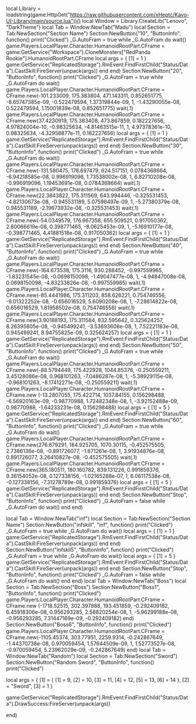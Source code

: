 local Library = loadstring(game:HttpGet("https://raw.githubusercontent.com/xHeptc/Kavo-UI-Library/main/source.lua"))()
local Window = Library.CreateLib("Lenovo", "DarkTheme")
local Tab = Window:NewTab("Madu")
local Section = Tab:NewSection("Section Name")
Section:NewButton("10", "ButtonInfo", function()
    print("Clicked")
    _G.AutoFram = true
    while _G.AutoFram do wait()
    game.Players.LocalPlayer.Character.HumanoidRootPart.CFrame = game:GetService("Workspace").CloneMonsters["RedPanda Rookie"].HumanoidRootPart.CFrame
local args = {
    [1] = 1
}
game:GetService("ReplicatedStorage").RmEvent:FindFirstChild("Status/Data").CastSkill:FireServer(unpack(args))
    end
end)
Section:NewButton("20", "ButtonInfo", function()
    print("Clicked")
     _G.AutoFram = true
    while _G.AutoFram do wait()
game.Players.LocalPlayer.Character.HumanoidRootPart.CFrame = CFrame.new(-101.233009, 175.383804, 471.143311, 0.852651775, -8.65747385e-09, -0.522479594, 1.37319844e-09, 1, -1.43290055e-08, 0.522479594, 1.15001839e-08, 0.852651775)
wait(.1)
game.Players.LocalPlayer.Character.HumanoidRootPart.CFrame = CFrame.new(37.4230919, 175.383408, 473.867859, 0.182227656, 4.97824004e-10, -0.98325634, -4.81463515e-11, 1, 4.97378361e-10, 0.98325634, -4.32958877e-11, 0.182227656)
local args = {
    [1] = 1
}
game:GetService("ReplicatedStorage").RmEvent:FindFirstChild("Status/Data").CastSkill:FireServer(unpack(args))
    end
end)
Section:NewButton("30", "ButtonInfo", function()
    print("Clicked")
    _G.AutoFram = true
    while _G.AutoFram do wait()
game.Players.LocalPlayer.Character.HumanoidRootPart.CFrame = CFrame.new(-131.580475, 176.697479, 624.517151, 0.0784368664, -6.94218585e-08, 0.996919096, 1.73538002e-08, 1, 6.82710208e-08, -0.996919096, 1.19453691e-08, 0.0784368664)
wait(.1)
game.Players.LocalPlayer.Character.HumanoidRootPart.CFrame = CFrame.new(22.3843822, 175.311569, 643.994446, -0.325531453, -4.82130673e-08, -0.945531189, 5.07598497e-09, 1, -5.27380379e-08, 0.945531189, -2.19673932e-08, -0.325531453)
wait(.1)
game.Players.LocalPlayer.Character.HumanoidRootPart.CFrame = CFrame.new(-54.0349579, 176.667358, 655.509521, 0.917050362, 2.80066619e-08, 0.398771465, -8.0625453e-09, 1, -5.16910177e-08, -0.398771465, 4.41881518e-08, 0.917050362)
local args = {
    [1] = 1
}
game:GetService("ReplicatedStorage").RmEvent:FindFirstChild("Status/Data").CastSkill:FireServer(unpack(args))
    end
end)
Section:NewButton("40", "ButtonInfo", function()
    print("Clicked")
     _G.AutoFram = true
    while _G.AutoFram do wait()
   game.Players.LocalPlayer.Character.HumanoidRootPart.CFrame = CFrame.new(-164.673538, 175.3116, 930.288452, -0.997559965, -1.83231545e-08, -0.0698150098, -1.49047477e-08, 1, -4.94847008e-08, 0.0698150098, -4.83233826e-08, -0.997559965)
   wait(.1)
   game.Players.LocalPlayer.Character.HumanoidRootPart.CFrame = CFrame.new(-85.4441986, 175.311203, 858.626221, 0.754746556, -9.01322252e-08, -0.656016529, 5.6090208e-08, 1, -7.28614822e-08, 0.656016529, 1.81958502e-08, 0.754746556)
   wait(.1)
   game.Players.LocalPlayer.Character.HumanoidRootPart.CFrame = CFrame.new(3.90188193, 175.311584, 832.595642, 0.325624257, 8.26395805e-08, -0.945499241, -3.53693608e-08, 1, 7.52221183e-08, 0.945499241, 8.94755825e-09, 0.325624257)
   local args = {
    [1] = 1
}
game:GetService("ReplicatedStorage").RmEvent:FindFirstChild("Status/Data").CastSkill:FireServer(unpack(args))
end
end)
Section:NewButton("50", "ButtonInfo", function()
    print("Clicked")
     _G.AutoFram = true
    while _G.AutoFram do wait()
    game.Players.LocalPlayer.Character.HumanoidRootPart.CFrame = CFrame.new(-88.5794449, 175.422928, 1044.85376, -0.250559211, 3.45128086e-08, 0.968101263, -7.0486287e-08, 1, -5.38929115e-08, -0.968101263, -8.17412271e-08, -0.250559211)
    wait(.1)
    game.Players.LocalPlayer.Character.HumanoidRootPart.CFrame = CFrame.new (-13.2807055, 175.422714, 1037.84155, 0.156298488, -6.56920163e-09, -0.98770988, 1.72482348e-08, 1, -3.92152488e-09, 0.98770988, -1.64233231e-08, 0.156298488)
local args = {
    [1] = 5
}
game:GetService("ReplicatedStorage").RmEvent:FindFirstChild("Status/Data").CastSkill:FireServer(unpack(args))
    end
end)
Section:NewButton("60", "ButtonInfo", function()
    print("Clicked")
     _G.AutoFram = true
    while _G.AutoFram do wait()
    game.Players.LocalPlayer.Character.HumanoidRootPart.CFrame = CFrame.new(276.679291, 184.925705, 1070.30115, -0.452575505, 2.7386136e-08, -0.891726077, -1.671261e-08, 1, 3.91934876e-08, 0.891726077, 3.26410827e-08, -0.452575505)
    wait(.1)
    game.Players.LocalPlayer.Character.HumanoidRootPart.CFrame = CFrame.new(365.180511, 180.160782, 839.131226, 0.991859376, 9.36154052e-08, 0.127338156, -1.02165288e-07, 1, 6.06117538e-08, -0.127338156, -7.31278789e-08, 0.991859376)
    local args = {
    [1] = 5
}
game:GetService("ReplicatedStorage").RmEvent:FindFirstChild("Status/Data").CastSkill:FireServer(unpack(args))
    end
end)
Section:NewButton("Stop", "ButtonInfo", function()
    print("Clicked")
    _G.AutoFram = false
    while _G.AutoFram do wait()
        end
end)

local Tab = Window:NewTab("inf")
local Section = Tab:NewSection("Section Name")
Section:NewButton("infskill", "inf", function()
    print("Clicked")
    _G.AutoFram = true
    while _G.AutoFram do wait()
        local args = {
    [1] = 1
}
game:GetService("ReplicatedStorage").RmEvent:FindFirstChild("Status/Data").CastSkill:FireServer(unpack(args))
    end
end)
Section:NewButton("infskil5", "ButtonInfo", function()
    print("Clicked")
     _G.AutoFram = true
    while _G.AutoFram do wait()
local args = {
    [1] = 5
}
game:GetService("ReplicatedStorage").RmEvent:FindFirstChild("Status/Data").CastSkill:FireServer(unpack(args))
    end
end)
Section:NewButton("Stop", "ButtonInfo", function()
    print("Clicked")
    _G.AutoFram = false
    while _G.AutoFram do wait()
        end
end)
local Tab = Window:NewTab("Boss")
local Section = Tab:NewSection("Boss")
Section:NewButton("Boss1", "ButtonInfo", function()
    print("Clicked")
   game.Players.LocalPlayer.Character.HumanoidRootPart.CFrame = CFrame.new (-1718.52515, 302.397888, 193.451859, -0.292409182, 6.45918306e-08, 0.956293285, 2.58820254e-08, 1, -5.96299188e-08, -0.956293285, 7.31447169e-09, -0.292409182)
end)
Section:NewButton("ฺBoss6", "ButtonInfo", function()
    print("Clicked")
    game.Players.LocalPlayer.Character.HumanoidRootPart.CFrame = CFrame.new(-1105.45374, 303.77951, 2259.9314, -0.242867649, -1.44370738e-08, 0.970059454, 1.57644509e-09, 1, 1.52773527e-08, -0.970059454, 5.23962029e-09, -0.242867649)
end)
local Tab = Window:NewTab("Random")
local Section = Tab:NewSection("Sword")
Section:NewButton("Random Sword", "ButtonInfo", function()
    print("Clicked")
    
local args = {
    [1] = {
        [1] = 9,
        [2] = 10,
        [3] = 11,
        [4] = 12,
        [5] = 13,
        [6] = 14
    },
    [2] = "Sword",
    [3] = 1
}

game:GetService("ReplicatedStorage").RmEvent:FindFirstChild("Status/Data").DrawSuccess:FireServer(unpack(args))

end)
